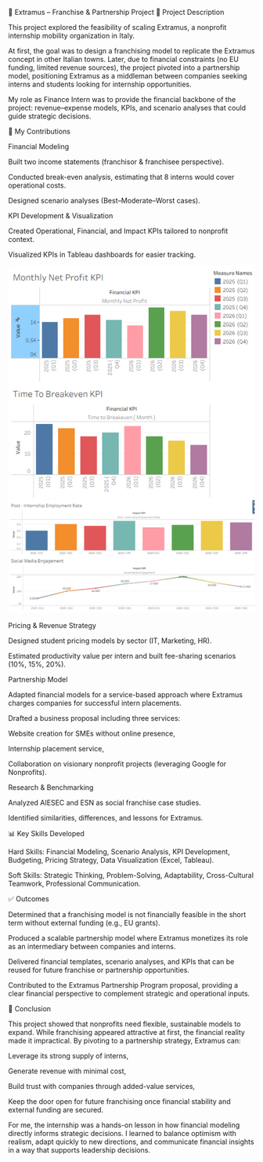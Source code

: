 📌 Extramus – Franchise & Partnership Project
📝 Project Description

This project explored the feasibility of scaling Extramus, a nonprofit internship mobility organization in Italy.

At first, the goal was to design a franchising model to replicate the Extramus concept in other Italian towns. Later, due to financial constraints (no EU funding, limited revenue sources), the project pivoted into a partnership model, positioning Extramus as a middleman between companies seeking interns and students looking for internship opportunities.

My role as Finance Intern was to provide the financial backbone of the project: revenue–expense models, KPIs, and scenario analyses that could guide strategic decisions.

🎯 My Contributions

Financial Modeling

Built two income statements (franchisor & franchisee perspective).

Conducted break-even analysis, estimating that 8 interns would cover operational costs.

Designed scenario analyses (Best–Moderate–Worst cases).

KPI Development & Visualization

Created Operational, Financial, and Impact KPIs tailored to nonprofit context.

Visualized KPIs in Tableau dashboards for easier tracking.

![Alt text](Tableau_FinancialKPI.png)
![Alt text](Tableau_ImpactKPI.png)

Pricing & Revenue Strategy

Designed student pricing models by sector (IT, Marketing, HR).

Estimated productivity value per intern and built fee-sharing scenarios (10%, 15%, 20%).

Partnership Model

Adapted financial models for a service-based approach where Extramus charges companies for successful intern placements.

Drafted a business proposal including three services:

Website creation for SMEs without online presence,

Internship placement service,

Collaboration on visionary nonprofit projects (leveraging Google for Nonprofits).

Research & Benchmarking

Analyzed AIESEC and ESN as social franchise case studies.

Identified similarities, differences, and lessons for Extramus.

📊 Key Skills Developed

Hard Skills: Financial Modeling, Scenario Analysis, KPI Development, Budgeting, Pricing Strategy, Data Visualization (Excel, Tableau).

Soft Skills: Strategic Thinking, Problem-Solving, Adaptability, Cross-Cultural Teamwork, Professional Communication.

✅ Outcomes

Determined that a franchising model is not financially feasible in the short term without external funding (e.g., EU grants).

Produced a scalable partnership model where Extramus monetizes its role as an intermediary between companies and interns.

Delivered financial templates, scenario analyses, and KPIs that can be reused for future franchise or partnership opportunities.

Contributed to the Extramus Partnership Program proposal, providing a clear financial perspective to complement strategic and operational inputs.

🔎 Conclusion

This project showed that nonprofits need flexible, sustainable models to expand. While franchising appeared attractive at first, the financial reality made it impractical. By pivoting to a partnership strategy, Extramus can:

Leverage its strong supply of interns,

Generate revenue with minimal cost,

Build trust with companies through added-value services,

Keep the door open for future franchising once financial stability and external funding are secured.

For me, the internship was a hands-on lesson in how financial modeling directly informs strategic decisions. I learned to balance optimism with realism, adapt quickly to new directions, and communicate financial insights in a way that supports leadership decisions.
